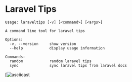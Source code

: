 # Laravel Tips

```
Usage: laraveltips [-v] [<command>] [<args>]

A command line tool for laravel tips

Options:
  -v, --version     show version
  --help            display usage information

Commands:
  random            random laravel tips
  sync              sync laravel tips from laravel docs
```

[![asciicast](https://user-images.githubusercontent.com/16079222/232529193-0b4f574e-db44-4c78-a871-1345ae6f1bf8.gif)